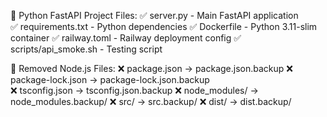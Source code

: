 🐍 Python FastAPI Project Files:
✅ server.py - Main FastAPI application  
✅ requirements.txt - Python dependencies
✅ Dockerfile - Python 3.11-slim container
✅ railway.toml - Railway deployment config
✅ scripts/api_smoke.sh - Testing script

🚫 Removed Node.js Files:
❌ package.json -> package.json.backup
❌ package-lock.json -> package-lock.json.backup  
❌ tsconfig.json -> tsconfig.json.backup
❌ node_modules/ -> node_modules.backup/
❌ src/ -> src.backup/
❌ dist/ -> dist.backup/
